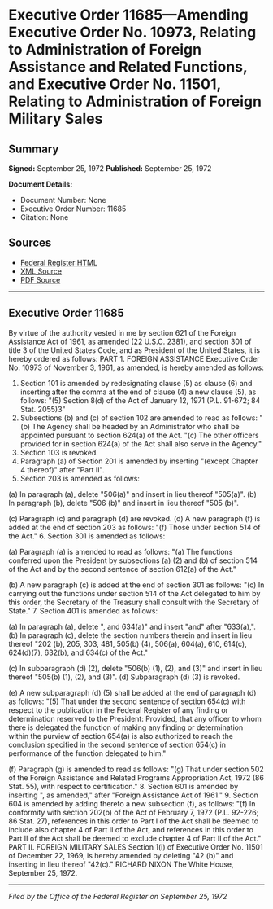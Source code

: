# Executive Order 11685—Amending Executive Order No. 10973, Relating to Administration of Foreign Assistance and Related Functions, and Executive Order No. 11501, Relating to Administration of Foreign Military Sales

## Summary

**Signed:** September 25, 1972
**Published:** September 25, 1972

**Document Details:**
- Document Number: None
- Executive Order Number: 11685
- Citation: None

## Sources
- [Federal Register HTML](https://www.presidency.ucsb.edu/documents/executive-order-11685-amending-executive-order-no-10973-relating-administration-foreign)
- [XML Source](None)
- [PDF Source](None)

---

## Executive Order 11685

By virtue of the authority vested in me by section 621 of the Foreign Assistance Act of 1961, as amended (22 U.S.C. 2381), and section 301 of title 3 of the United States Code, and as President of the United States, it is hereby ordered as follows:
PART 1. FOREIGN ASSISTANCE
Executive Order No. 10973 of November 3, 1961, as amended, is hereby amended as follows:
1. Section 101 is amended by redesignating clause (5) as clause (6) and inserting after the comma at the end of clause (4) a new clause (5), as follows:
"(5) Section 8(d) of the Act of January 12, 1971 (P.L. 91-672; 84 Stat. 2055)3"
2. Subsections (b) and (c) of section 102 are amended to read as follows:
"(b) The Agency shall be headed by an Administrator who shall be appointed pursuant to section 624(a) of the Act.
"(c) The other officers provided for in section 624(a) of the Act shall also serve in the Agency."
3. Section 103 is revoked.
4. Paragraph (a) of Section 201 is amended by inserting "(except Chapter 4 thereof)" after "Part II".
5. Section 203 is amended as follows:

(a) In paragraph (a), delete "506(a)" and insert in lieu thereof "505(a)".
(b) In paragraph (b), delete "506 (b)" and insert in lieu thereof "505 (b)".

(c) Paragraph (c) and paragraph (d) are revoked.
(d) A new paragraph (f) is added at the end of section 203 as follows:
"(f) Those under section 514 of the Act."
6. Section 301 is amended as follows:

(a) Paragraph (a) is amended to read as follows:
"(a) The functions conferred upon the President by subsections (a) (2) and (b) of section 514 of the Act and by the second sentence of section 612(a) of the Act."

(b) A new paragraph (c) is added at the end of section 301 as follows:
"(c) In carrying out the functions under section 514 of the Act delegated to him by this order, the Secretary of the Treasury shall consult with the Secretary of State."
7. Section 401 is amended as follows:

(a) In paragraph (a), delete ", and 634(a)" and insert "and" after "633(a),".
(b) In paragraph (c), delete the section numbers therein and insert in lieu thereof "202 (b), 205, 303, 481, 505(b) (4), 506(a), 604(a), 610, 614(c), 624(d)(7), 632(b), and 634(c) of the Act."

(c) In subparagraph (d) (2), delete "506(b) (1), (2), and (3)" and insert in lieu thereof "505(b) (1), (2), and (3)".
(d) Subparagraph (d) (3) is revoked.

(e) A new subparagraph (d) (5) shall be added at the end of paragraph (d) as follows:
"(5) That under the second sentence of section 654(c) with respect to the publication in the Federal Register of any finding or determination reserved to the President: Provided, that any officer to whom there is delegated the function of making any finding or determination within the purview of section 654(a) is also authorized to reach the conclusion specified in the second sentence of section 654(c) in performance of the function delegated to him."

(f) Paragraph (g) is amended to read as follows:
"(g) That under section 502 of the Foreign Assistance and Related Programs Appropriation Act, 1972 (86 Stat. 55), with respect to certification."
8. Section 601 is amended by inserting ", as amended," after "Foreign Assistance Act of 1961."
9. Section 604 is amended by adding thereto a new subsection (f), as follows:
"(f) In conformity with section 202(b) of the Act of February 7, 1972 (P.L. 92-226; 86 Stat. 27), references in this order to Part I of the Act shall be deemed to include also chapter 4 of Part II of the Act, and references in this order to Part II of the Act shall be deemed to exclude chapter 4 of Part II of the Act."
PART II. FOREIGN MILITARY SALES
Section 1(i) of Executive Order No. 11501 of December 22, 1969, is hereby amended by deleting "42 (b)" and inserting in lieu thereof "42(c)."
RICHARD NIXON
The White House,
September 25, 1972.

---

*Filed by the Office of the Federal Register on September 25, 1972*
